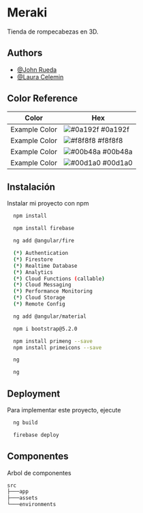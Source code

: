 
# Meraki

Tienda de rompecabezas en 3D.


## Authors

- [@John Rueda](https://github.com/Risgan)
- [@Laura Celemin](https://github.com/Risgan)

## Color Reference

| Color             | Hex                                                                |
| ----------------- | ------------------------------------------------------------------ |
| Example Color | ![#0a192f](https://via.placeholder.com/10/0a192f?text=+) #0a192f |
| Example Color | ![#f8f8f8](https://via.placeholder.com/10/f8f8f8?text=+) #f8f8f8 |
| Example Color | ![#00b48a](https://via.placeholder.com/10/00b48a?text=+) #00b48a |
| Example Color | ![#00d1a0](https://via.placeholder.com/10/00b48a?text=+) #00d1a0 |


## Instalación

Instalar mi proyecto con npm

```bash
  npm install
```
```bash
  npm install firebase
```

```bash
  ng add @angular/fire

  (*) Authentication
  (*) Firestore
  (*) Realtime Database
  (*) Analytics
  (*) Cloud Functions (callable)
  (*) Cloud Messaging
  (*) Performance Monitoring
  (*) Cloud Storage
  (*) Remote Config
```

```bash
  ng add @angular/material 
```

```bash
  npm i bootstrap@5.2.0 
```

```bash
  npm install primeng --save
  npm install primeicons --save 
```

```bash
  ng 
```

```bash
  ng 
```
    
## Deployment

Para implementar este proyecto, ejecute

```bash
  ng build
```
```bash
  firebase deploy
```

## Componentes

Arbol de componentes

```bash
src
├───app
├───assets
└───environments
```